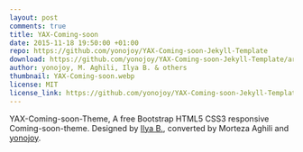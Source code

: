 ```yaml
---
layout: post
comments: true
title: YAX-Coming-soon
date: 2015-11-18 19:50:00 +01:00
repo: https://github.com/yonojoy/YAX-Coming-soon-Jekyll-Template
download: https://github.com/yonojoy/YAX-Coming-soon-Jekyll-Template/archive/v0.1-beta.zip
author: yonojoy, M. Aghili, Ilya B. & others
thumbnail: YAX-Coming-soon.webp
license: MIT
license_link: https://github.com/yonojoy/YAX-Coming-soon-Jekyll-Template/blob/master/License.md
---
```


YAX-Coming-soon-Theme, A free Bootstrap HTML5 CSS3 responsive Coming-soon-theme. Designed by [Ilya B.](https://www.behance.net/gallery/18421675/Free-Bootstrap-Psd-Coming-Soon-Template), converted by Morteza Aghili and [yonojoy](https://github.com/yonojoy).
